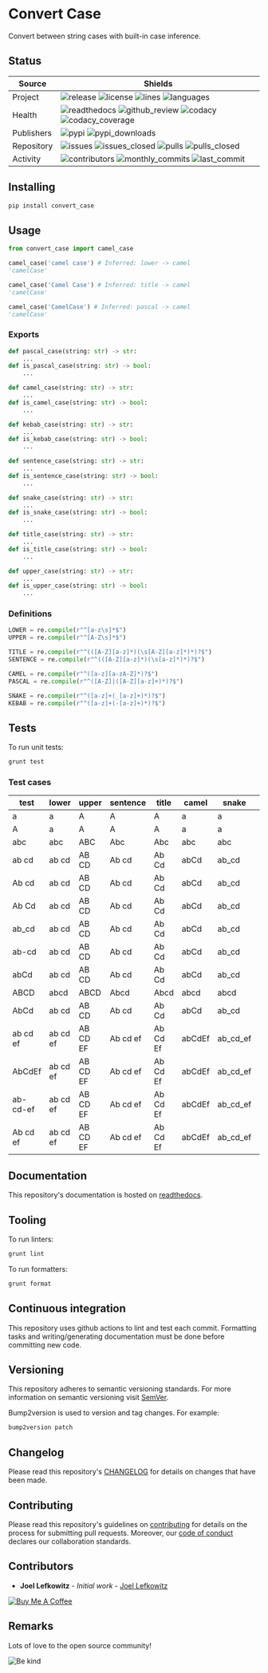 # Convert Case

Convert between string cases with built-in case inference.

## Status

| Source     | Shields                                                                                                                                       |
| ---------- | --------------------------------------------------------------------------------------------------------------------------------------------- |
| Project    | ![release][release_shield] ![license][license_shield] ![lines][lines_shield] ![languages][languages_shield]                                   |
| Health     | ![readthedocs][readthedocs_shield] ![github_review][github_review_shield] ![codacy][codacy_shield] ![codacy_coverage][codacy_coverage_shield] |
| Publishers | ![pypi][pypi_shield] ![pypi_downloads][pypi_downloads_shield]                                                                                 |
| Repository | ![issues][issues_shield] ![issues_closed][issues_closed_shield] ![pulls][pulls_shield] ![pulls_closed][pulls_closed_shield]                   |
| Activity   | ![contributors][contributors_shield] ![monthly_commits][monthly_commits_shield] ![last_commit][last_commit_shield]                            |

## Installing

```bash
pip install convert_case
```

## Usage

```python
from convert_case import camel_case

camel_case('camel case') # Inferred: lower -> camel
'camelCase'

camel_case('Camel Case') # Inferred: title -> camel
'camelCase'

camel_case('CamelCase') # Inferred: pascal -> camel
'camelCase'
```

### Exports

```python
def pascal_case(string: str) -> str:
    ...
def is_pascal_case(string: str) -> bool:
    ...

def camel_case(string: str) -> str:
    ...
def is_camel_case(string: str) -> bool:
    ...

def kebab_case(string: str) -> str:
    ...
def is_kebab_case(string: str) -> bool:
    ...

def sentence_case(string: str) -> str:
    ...
def is_sentence_case(string: str) -> bool:
    ...

def snake_case(string: str) -> str:
    ...
def is_snake_case(string: str) -> bool:
    ...

def title_case(string: str) -> str:
    ...
def is_title_case(string: str) -> bool:
    ...

def upper_case(string: str) -> str:
    ...
def is_upper_case(string: str) -> bool:
    ...

```

### Definitions

```python
LOWER = re.compile(r"^[a-z\s]*$")
UPPER = re.compile(r"^[A-Z\s]*$")

TITLE = re.compile(r"^(([A-Z][a-z]*)(\s[A-Z][a-z]*)*)?$")
SENTENCE = re.compile(r"^(([A-Z][a-z]*)(\s[a-z]*)*)?$")

CAMEL = re.compile(r"^([a-z][a-zA-Z]*)?$")
PASCAL = re.compile(r"^([A-Z]|([A-Z][a-z]+)*)?$")

SNAKE = re.compile(r"^([a-z]+(_[a-z]+)*)?$")
KEBAB = re.compile(r"^([a-z]+(-[a-z]+)*)?$")
```

## Tests

To run unit tests:

```bash
grunt test
```

### Test cases

| test     | lower    | upper    | sentence | title    | camel  | snake    | kebab    | pascal |
| -------- | -------- | -------- | -------- | -------- | ------ | -------- | -------- | ------ |
| a        | a        | A        | A        | A        | a      | a        | a        | A      |
| A        | a        | A        | A        | A        | a      | a        | a        | A      |
| abc      | abc      | ABC      | Abc      | Abc      | abc    | abc      | abc      | Abc    |
| ab cd    | ab cd    | AB CD    | Ab cd    | Ab Cd    | abCd   | ab_cd    | ab-cd    | AbCd   |
| Ab cd    | ab cd    | AB CD    | Ab cd    | Ab Cd    | abCd   | ab_cd    | ab-cd    | AbCd   |
| Ab Cd    | ab cd    | AB CD    | Ab cd    | Ab Cd    | abCd   | ab_cd    | ab-cd    | AbCd   |
| ab_cd    | ab cd    | AB CD    | Ab cd    | Ab Cd    | abCd   | ab_cd    | ab-cd    | AbCd   |
| ab-cd    | ab cd    | AB CD    | Ab cd    | Ab Cd    | abCd   | ab_cd    | ab-cd    | AbCd   |
| abCd     | ab cd    | AB CD    | Ab cd    | Ab Cd    | abCd   | ab_cd    | ab-cd    | AbCd   |
| ABCD     | abcd     | ABCD     | Abcd     | Abcd     | abcd   | abcd     | abcd     | Abcd   |
| AbCd     | ab cd    | AB CD    | Ab cd    | Ab Cd    | abCd   | ab_cd    | ab-cd    | AbCd   |
| ab cd ef | ab cd ef | AB CD EF | Ab cd ef | Ab Cd Ef | abCdEf | ab_cd_ef | ab-cd-ef | AbCdEf |
| AbCdEf   | ab cd ef | AB CD EF | Ab cd ef | Ab Cd Ef | abCdEf | ab_cd_ef | ab-cd-ef | AbCdEf |
| ab-cd-ef | ab cd ef | AB CD EF | Ab cd ef | Ab Cd Ef | abCdEf | ab_cd_ef | ab-cd-ef | AbCdEf |
| Ab cd ef | ab cd ef | AB CD EF | Ab cd ef | Ab Cd Ef | abCdEf | ab_cd_ef | ab-cd-ef | AbCdEf |

## Documentation

This repository's documentation is hosted on [readthedocs][readthedocs].

## Tooling

To run linters:

```bash
grunt lint
```

To run formatters:

```bash
grunt format
```

## Continuous integration

This repository uses github actions to lint and test each commit. Formatting tasks and writing/generating documentation must be done before committing new code.

## Versioning

This repository adheres to semantic versioning standards.
For more information on semantic versioning visit [SemVer][semver].

Bump2version is used to version and tag changes.
For example:

```bash
bump2version patch
```

## Changelog

Please read this repository's [CHANGELOG](CHANGELOG.md) for details on changes that have been made.

## Contributing

Please read this repository's guidelines on [contributing](CONTRIBUTING.md) for details on the process for submitting pull requests. Moreover, our [code of conduct](CODE_OF_CONDUCT.md) declares our collaboration standards.

## Contributors

- **Joel Lefkowitz** - _Initial work_ - [Joel Lefkowitz][author]

[![Buy Me A Coffee][coffee_button]][coffee]

## Remarks

Lots of love to the open source community!

![Be kind][be_kind]

<!-- Public links -->

[semver]: http://semver.org/
[be_kind]: https://media.giphy.com/media/osAcIGTSyeovPq6Xph/giphy.gif
[coffee]: https://www.buymeacoffee.com/joellefkowitz
[coffee_button]: https://cdn.buymeacoffee.com/buttons/default-blue.png
[readthedocs]: https://convert_case.readthedocs.io/en/latest/

<!-- Acknowledgments -->

[author]: https://github.com/joellefkowitz

<!-- Project shields -->

[release_shield]: https://img.shields.io/github/v/tag/joellefkowitz/convert-case
[license_shield]: https://img.shields.io/github/license/joellefkowitz/convert-case
[lines_shield]: https://img.shields.io/tokei/lines/github/joellefkowitz/convert-case
[languages_shield]: https://img.shields.io/github/languages/count/joellefkowitz/convert-case

<!-- Health shields -->

[readthedocs_shield]: https://img.shields.io/readthedocs/convert-case
[github_review_shield]: https://img.shields.io/github/workflow/status/JoelLefkowitz/convert-case/Review
[codacy_shield]: https://img.shields.io/codacy/grade/3b8afbb8327d424b9990741fd587d7c4
[codacy_coverage_shield]: https://img.shields.io/codacy/coverage/3b8afbb8327d424b9990741fd587d7c4

<!-- Publishers shields -->

[pypi_shield]: https://img.shields.io/pypi/v/convert_case
[pypi_downloads_shield]: https://img.shields.io/pypi/dm/convert_case

<!-- Repository shields -->

[issues_shield]: https://img.shields.io/github/issues/joellefkowitz/convert-case
[issues_closed_shield]: https://img.shields.io/github/issues-closed/joellefkowitz/convert-case
[pulls_shield]: https://img.shields.io/github/issues-pr/joellefkowitz/convert-case
[pulls_closed_shield]: https://img.shields.io/github/issues-pr-closed/joellefkowitz/convert-case

<!-- Activity shields -->

[contributors_shield]: https://img.shields.io/github/contributors/joellefkowitz/convert-case
[monthly_commits_shield]: https://img.shields.io/github/commit-activity/m/joellefkowitz/convert-case
[last_commit_shield]: https://img.shields.io/github/last-commit/joellefkowitz/convert-case
